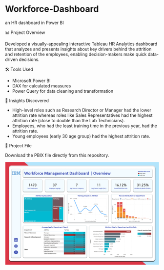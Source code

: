 # Workforce-Dashboard
an HR dashboard in Power BI

📊 Project Overview

Developed a visually-appealing interactive Tableau HR Analytics dashboard that analyzes and presents insights about key drivers behind the attrition and retention of the employees, enabling decision-makers make quick data-driven decisions.

🛠️ Tools Used

* Microsoft Power BI
* DAX for calculated measures
* Power Query for data cleaning and transformation

🧠 Insights Discovered

* High-level roles such as Research Director or Manager had the lower attrition rate whereas roles like Sales Representatives had the highest attrition rate (close to double than the Lab Technicians).  
* Employees, who had the least training time in the previous year, had the attrition rate.
* Young employees (early 30 age group) had the highest attrition rate.

📁 Project File

Download the PBIX file directly from this repository.

![Workforce Dashboard](https://github.com/maulik-vyas/Workforce-Dashboard/blob/main/Workforce%20Management%20Dashboard.png)
